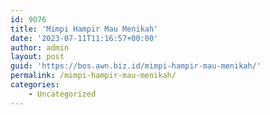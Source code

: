 ```yaml
---
id: 9076
title: 'Mimpi Hampir Mau Menikah'
date: '2023-07-11T11:16:57+00:00'
author: admin
layout: post
guid: 'https://bos.awn.biz.id/mimpi-hampir-mau-menikah/'
permalink: /mimpi-hampir-mau-menikah/
categories:
    - Uncategorized
---
```


